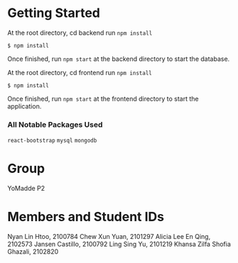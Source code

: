 # Getting Started
At the root directory, cd backend run ```npm install```
```
$ npm install
```
Once finished, run ```npm start``` at the backend directory to start the database.

At the root directory, cd frontend run ```npm install```
```
$ npm install
```
Once finished, run ```npm start``` at the frontend directory to start the application.

### All Notable Packages Used
`react-bootstrap` `mysql` `mongodb`

# Group
YoMadde P2

# Members and Student IDs
Nyan Lin Htoo, 2100784
Chew Xun Yuan, 2101297
Alicia Lee En Qing, 2102573
Jansen Castillo, 2100792
Ling Sing Yu, 2101219
Khansa Zilfa Shofia Ghazali, 2102820

